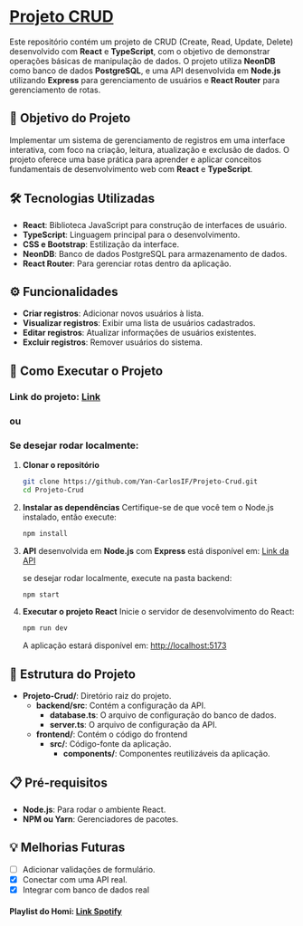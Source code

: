 # [Projeto CRUD](https://sistema-crud-khaki.vercel.app/)

Este repositório contém um projeto de CRUD (Create, Read, Update, Delete) desenvolvido com **React** e **TypeScript**, com o objetivo de demonstrar operações básicas de manipulação de dados. O projeto utiliza **NeonDB** como banco de dados **PostgreSQL**, e uma API desenvolvida em **Node.js** utilizando **Express** para gerenciamento de usuários e **React Router** para gerenciamento de rotas.

## 🎯 Objetivo do Projeto

Implementar um sistema de gerenciamento de registros em uma interface interativa, com foco na criação, leitura, atualização e exclusão de dados. O projeto oferece uma base prática para aprender e aplicar conceitos fundamentais de desenvolvimento web com **React** e **TypeScript**.

## 🛠️ Tecnologias Utilizadas

- **React**: Biblioteca JavaScript para construção de interfaces de usuário.
- **TypeScript**: Linguagem principal para o desenvolvimento.
- **CSS e Bootstrap**: Estilização da interface.
- **NeonDB**: Banco de dados PostgreSQL para armazenamento de dados.
- **React Router**: Para gerenciar rotas dentro da aplicação.

## ⚙️ Funcionalidades

- **Criar registros**: Adicionar novos usuários à lista.
- **Visualizar registros**: Exibir uma lista de usuários cadastrados.
- **Editar registros**: Atualizar informações de usuários existentes.
- **Excluir registros**: Remover usuários do sistema.

## 🚀 Como Executar o Projeto
### Link do projeto: [Link](https://sistema-crud-khaki.vercel.app/)
### ou
### Se desejar rodar localmente:
1. **Clonar o repositório**

   ```bash
   git clone https://github.com/Yan-CarlosIF/Projeto-Crud.git
   cd Projeto-Crud
   ```

2. **Instalar as dependências**
   Certifique-se de que você tem o Node.js instalado, então execute:

   ```bash
   npm install
   ```

3. **API** desenvolvida em **Node.js** com **Express** está disponível em: [Link da API](https://api-crud-h0ja.onrender.com/)

   se desejar rodar localmente, execute na pasta backend:
   ```bash
   npm start
   ```

4. **Executar o projeto React**
   Inicie o servidor de desenvolvimento do React:
   ```bash
   npm run dev
   ```
   A aplicação estará disponível em: [http://localhost:5173](http://localhost:5173)

## 🧩 Estrutura do Projeto

- **Projeto-Crud/**: Diretório raiz do projeto.
  - **backend/src**: Contém a configuração da API.
    - **database.ts**: O arquivo de configuração do banco de dados.
    - **server.ts**: O arquivo de configuração da API.
  - **frontend/**: Contém o código do frontend
    - **src/**: Código-fonte da aplicação.
      - **components/**: Componentes reutilizáveis da aplicação.

## 📋 Pré-requisitos

- **Node.js**: Para rodar o ambiente React.
- **NPM ou Yarn**: Gerenciadores de pacotes.

## 💡 Melhorias Futuras

- [ ] Adicionar validações de formulário.
- [x] Conectar com uma API real.
- [x] Integrar com banco de dados real

#### Playlist do Homi: [Link Spotify](https://open.spotify.com/playlist/6Se8NTLEIo0LnEg5wKYan3?si=a70ba4de073948d8)
